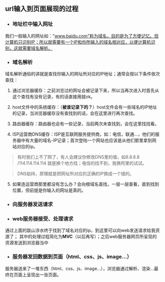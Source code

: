 ## url输入到页面展现的过程

- ### 地址栏中输入网址
我们一般输入的网址如："www.baidu.com"称为域名，目的是为了方便记忆。但计算机只识别IP；所以就需要有一个IP和你所输入的域名相对应，以便计算机识别，这就需要域名解析。

- ### 域名解析
域名解析通俗的讲就是查找你输入的网址所对应的IP地址；通常会按以下条件依次查找：

1. 通过浏览器缓存：之前浏览过的网址会被记录下来，所以当再次进入时首先从这个查找有没有记录，有的话直接用就ok。

2. host文件中的系统缓存：（**被谁记录下的？**）host文件会有一些域名的IP地址的记录，当浏览器缓存没有查找到的话，会在这里进行再次查找。

3. 路由器缓存：路由器也会有一些记录，当前两次未查找到，会在这里找找看。

4. ISP运营商DNS缓存：ISP是互联网服务提供商，如：电信，联通...，他们的服务器中有大量的域名-IP记录；首次登陆一个网站也应该是从他们那里拿到网站对应的ip。

> 有时我们上不了网了，有人会建议你修改DNS里的值，如8.8.8.8 /114.114.114.114  就是换个地方找；电信的找不到，我换阿里的试试。

> DNS劫持，原理就是把网址所对应的正确的IP换成一个错的。


5. 如果连运营商那里都没有怎么办？会向根域名查找，一层一层查看，直到找到位置，但前提是你输入的网址是真的。

- ### 向服务器发送请求


- ### web服务器接受、处理请求
通过上面的跋山涉水终于找到了域名对应的ip，到这里可以向web发送请求给我资源了；
其中的处理过程简化为**MVC**（以后再写）；之后web服务器网页所呈现的资源发送到浏览器当中

- ### 服务器发回数据到页面（html、css、js、image...）
服务器送来了一堆东西（html、css、js、image...），浏览器通过解析、渲染...最终在页面上呈现出一张页面。
